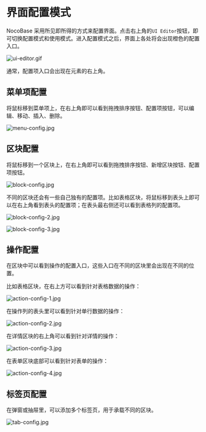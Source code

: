 # 界面配置模式

NocoBase 采用所见即所得的方式来配置界面。点击右上角的`UI Editor`按钮，即可切换配置模式和使用模式。进入配置模式之后，界面上各处将会出现橙色的配置入口。

![ui-editor.gif](https://nocobase-docs.oss-cn-beijing.aliyuncs.com/e582c50f1cf12fee8eb743e1255c550d.gif)

通常，配置项入口会出现在元素的右上角。

## 菜单项配置

将鼠标移到菜单项上，在右上角即可以看到拖拽排序按钮、配置项按钮，可以编辑、移动、插入、删除。

![menu-config.jpg](https://nocobase-docs.oss-cn-beijing.aliyuncs.com/d5adf5b82a94066ade0e819862bc2be3.jpg)

## 区块配置

将鼠标移到一个区块上，在右上角即可以看到拖拽排序按钮、新增区块按钮、配置项按钮。

![block-config.jpg](https://nocobase-docs.oss-cn-beijing.aliyuncs.com/4bdd7a33cabdadd7d6c5e0040d0ef9db.jpg)

不同的区块还会有一些自己独有的配置项。比如表格区块，将鼠标移到表头上即可以在右上角看到表头的配置项；在表头最右侧还可以看到表格列的配置项。

![block-config-2.jpg](https://nocobase-docs.oss-cn-beijing.aliyuncs.com/bdb9976e055fb37214ba31342d389cfa.jpg)

![block-config-3.jpg](https://nocobase-docs.oss-cn-beijing.aliyuncs.com/999847d0a80f25213d3c6a8ab13514d1.jpg)

## 操作配置

在区块中可以看到操作的配置入口，这些入口在不同的区块里会出现在不同的位置。

比如表格区块，在右上方可以看到针对表格数据的操作：

![action-config-1.jpg](https://nocobase-docs.oss-cn-beijing.aliyuncs.com/99eeb6b2657f96709d12accf60d635d5.jpg)

在操作列的表头里可以看到针对单行数据的操作：

![action-config-2.jpg](https://nocobase-docs.oss-cn-beijing.aliyuncs.com/29c5a37149cb8d512897870bf35e7e1f.jpg)

在详情区块的右上角可以看到针对详情的操作：

![action-config-3.jpg](https://nocobase-docs.oss-cn-beijing.aliyuncs.com/46155c5f82ede92ddd80539e022f15e9.jpg)

在表单区块底部可以看到针对表单的操作：

![action-config-4.jpg](https://nocobase-docs.oss-cn-beijing.aliyuncs.com/a55126785d34fdee2e7510c06dc30886.jpg)

## 标签页配置

在弹窗或抽屉里，可以添加多个标签页，用于承载不同的区块。

![tab-config.jpg](https://nocobase-docs.oss-cn-beijing.aliyuncs.com/a91fc4e0c771196c71aea5202ad22b3c.jpg)